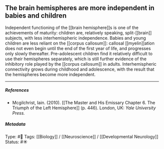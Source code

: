 ## The brain hemispheres are more independent in babies and children  # 

Independent functioning of the [[brain hemisphere]]s is one of the achievements of maturity: children are, relatively speaking, split-[[brain]] subjects, with less interhemispheric independence. Babies and young children are less reliant on the [[corpus callosum]]: callosal [[myelin]]ation does not even begin until the end of the first year of life, and progresses only slowly thereafter. Pre-adolescent children find it relatively difficult to use their hemispheres separately, which is still further evidence of the inhibitory role played by the [[corpus callosum]] in adults. Interhemispheric connectivity grows during childhood and adolescence, with the result that the hemispheres become more independent. 

___

##### References

- Mcgilchrist, Iain. (2010). [[The Master and His Emissary Chapter 6. The Triumph of the Left Hemisphere]] (p. 446). London, UK: _Yale University Press._

##### Metadata

Type: #🔴 
Tags: [[Biology]] / [[Neuroscience]] / [[Developmental Neurology]]
Status: #☀️ 